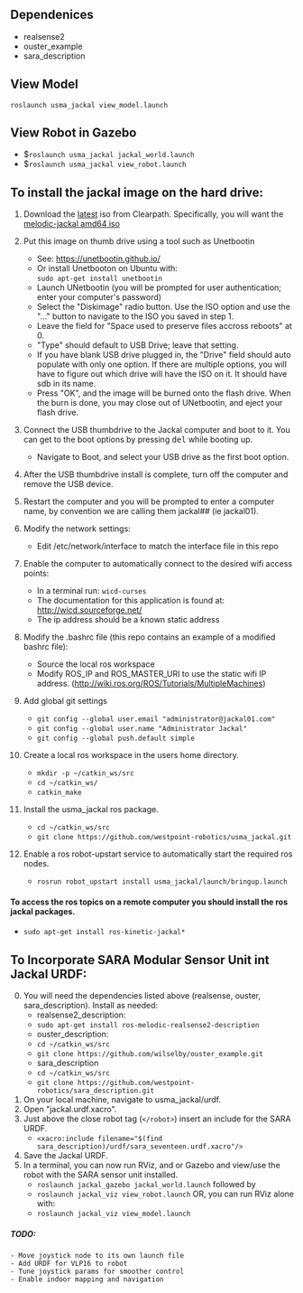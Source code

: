 ## Dependenices
- realsense2
- ouster_example
- sara_description

## View Model
`roslaunch usma_jackal view_model.launch`

## View Robot in Gazebo
- $`roslaunch usma_jackal jackal_world.launch`
- $`roslaunch usma_jackal view_robot.launch`

## To install the jackal image on the hard drive:

1. Download the [latest](http://packages.clearpathrobotics.com/stable/images/latest/) iso from Clearpath.  Specifically, you will want the [melodic-jackal amd64 iso](http://packages.clearpathrobotics.com/stable/images/latest/melodic-jackal/amd64/)

2. Put this image on thumb drive using a tool such as Unetbootin
    - See: https://unetbootin.github.io/
    - Or install Unetbooton on Ubuntu with:<br> `sudo apt-get install unetbootin`
    - Launch UNetbootin (you will be prompted for user authentication; enter your computer's password)
    - Select the "Diskimage" radio button.  Use the ISO option and use the "..." button to navigate to the ISO you saved in step 1.
    - Leave the field for "Space used to preserve files accross reboots" at 0.
    - "Type" should default to USB Drive; leave that setting.
    - If you have blank USB drive plugged in, the "Drive" field should auto populate with only one option.  If there are multiple options, you will have to figure out which drive will have the ISO on it.  It should have sdb in its name.
    - Press "OK", and the image will be burned onto the flash drive.  When the burn is done, you may close out of UNetbootin, and eject your flash drive.

3. Connect the USB thumbdrive to the Jackal computer and boot to it. You can get to the boot options by pressing <kbd>del</kbd> while booting up.
    - Navigate to Boot, and select your USB drive as the first boot option.

4. After the USB thumbdrive install is complete, turn off the computer and remove the USB device.

5. Restart the computer and you will be prompted to enter a computer name, by convention we are calling them jackal## (ie jackal01).

6. Modify the network settings:
    - Edit /etc/network/interface to match the interface file in this repo

7. Enable the computer to automatically connect to the desired wifi access points:
    - In a terminal run: `wicd-curses`
    - The documentation for this application is found at: http://wicd.sourceforge.net/
    - The ip address should be a known static address

8. Modify the .bashrc file (this repo contains an example of a modified bashrc file):
    - Source the local ros workspace
    - Modify ROS_IP and ROS_MASTER_URI to use the static wifi IP address. (http://wiki.ros.org/ROS/Tutorials/MultipleMachines)

9. Add global git settings
    - `git config --global user.email "administrator@jackal01.com"`
    - `git config --global user.name "Administrator Jackal"`
    - `git config --global push.default simple`

10. Create a local ros workspace in the users home directory.
    - `mkdir -p ~/catkin_ws/src`
    - `cd ~/catkin_ws/`
    - `catkin_make`
    
11. Install the usma_jackal ros package.
    - `cd ~/catkin_ws/src`
    - `git clone https://github.com/westpoint-robotics/usma_jackal.git`

12. Enable a ros robot-upstart service to automatically start the required ros nodes.
    - `rosrun robot_upstart install usma_jackal/launch/bringup.launch`

#### To access the ros topics on a remote computer you should install the ros jackal packages.
- `sudo apt-get install ros-kinetic-jackal*`

## To Incorporate SARA Modular Sensor Unit int Jackal URDF:

0. You will need the dependencies listed above (realsense, ouster, sara_description).  Install as needed:
   - realsense2_description:
   - `sudo apt-get install ros-melodic-realsense2-description`
   - ouster_description:
   - `cd ~/catkin_ws/src`
   - `git clone https://github.com/wilselby/ouster_example.git`
   - sara_description
   - `cd ~/catkin_ws/src`
   - `git clone https://github.com/westpoint-robotics/sara_description.git`
1. On your local machine, navigate to usma_jackal/urdf.
2. Open "jackal.urdf.xacro".
3. Just above the close robot tag (`</robot>`) insert an include for the SARA URDF.
    - `<xacro:include filename="$(find sara_description)/urdf/sara_seventeen.urdf.xacro"/>`
4. Save the Jackal URDF.
5. In a terminal, you can now run RViz, and or Gazebo and view/use the robot with the SARA sensor unit installed.
    - `roslaunch jackal_gazebo jackal_world.launch` followed by
    - `roslaunch jackal_viz view_robot.launch`
    OR, you can run RViz alone with:
    - `roslaunch jackal_viz view_model.launch`

##### TODO: 
    - Move joystick node to its own launch file
    - Add URDF for VLP16 to robot
    - Tune joystick params for smoother control
    - Enable indoor mapping and navigation


